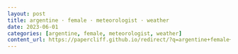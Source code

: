 ```yaml
---
layout: post
title: argentine · female · meteorologist · weather
date: 2023-06-01
categories: [argentine, female, meteorologist, weather]
content_url: https://papercliff.github.io/redirect/?q=argentine+female+meteorologist+weather&tbs=cdr:1,cd_min:5/31/2023,cd_max:6/2/2023
---
```

